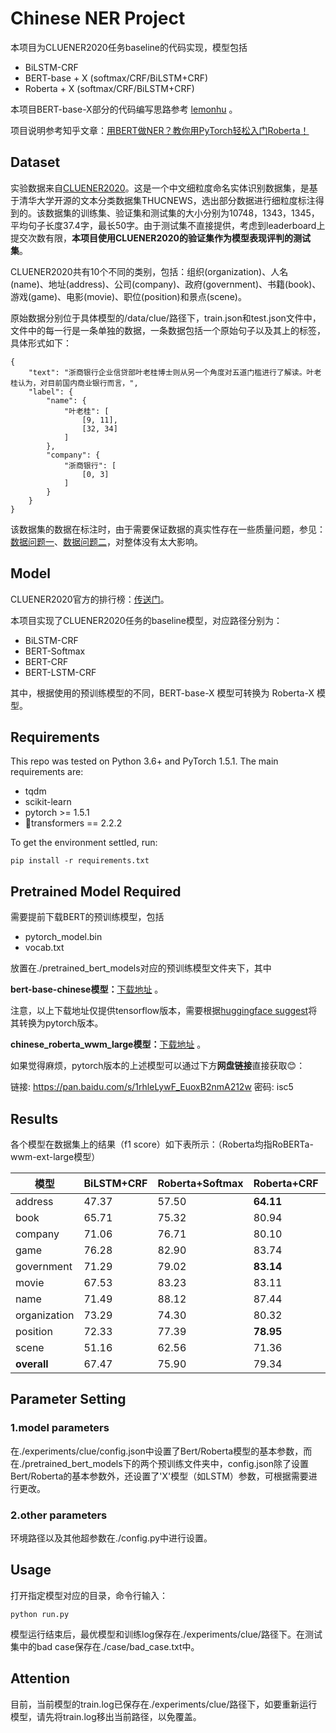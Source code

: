 # Chinese NER Project

本项目为CLUENER2020任务baseline的代码实现，模型包括

- BiLSTM-CRF
- BERT-base + X (softmax/CRF/BiLSTM+CRF)
- Roberta + X (softmax/CRF/BiLSTM+CRF)

本项目BERT-base-X部分的代码编写思路参考 [lemonhu](https://github.com/lemonhu/NER-BERT-pytorch) 。

项目说明参考知乎文章：[用BERT做NER？教你用PyTorch轻松入门Roberta！](https://zhuanlan.zhihu.com/p/346828049)

## Dataset

实验数据来自[CLUENER2020](https://github.com/CLUEbenchmark/CLUENER2020)。这是一个中文细粒度命名实体识别数据集，是基于清华大学开源的文本分类数据集THUCNEWS，选出部分数据进行细粒度标注得到的。该数据集的训练集、验证集和测试集的大小分别为10748，1343，1345，平均句子长度37.4字，最长50字。由于测试集不直接提供，考虑到leaderboard上提交次数有限，**本项目使用CLUENER2020的验证集作为模型表现评判的测试集**。

CLUENER2020共有10个不同的类别，包括：组织(organization)、人名(name)、地址(address)、公司(company)、政府(government)、书籍(book)、游戏(game)、电影(movie)、职位(position)和景点(scene)。

原始数据分别位于具体模型的/data/clue/路径下，train.json和test.json文件中，文件中的每一行是一条单独的数据，一条数据包括一个原始句子以及其上的标签，具体形式如下：

```
{
	"text": "浙商银行企业信贷部叶老桂博士则从另一个角度对五道门槛进行了解读。叶老桂认为，对目前国内商业银行而言，",
	"label": {
		"name": {
			"叶老桂": [
				[9, 11],
				[32, 34]
			]
		},
		"company": {
			"浙商银行": [
				[0, 3]
			]
		}
	}
}

```

该数据集的数据在标注时，由于需要保证数据的真实性存在一些质量问题，参见：[数据问题一](https://github.com/CLUEbenchmark/CLUENER2020/issues/10)、[数据问题二](https://github.com/CLUEbenchmark/CLUENER2020/issues/8)，对整体没有太大影响。

## Model

CLUENER2020官方的排行榜：[传送门](https://www.cluebenchmarks.com/ner.html)。

本项目实现了CLUENER2020任务的baseline模型，对应路径分别为：

- BiLSTM-CRF
- BERT-Softmax
- BERT-CRF
- BERT-LSTM-CRF

其中，根据使用的预训练模型的不同，BERT-base-X 模型可转换为 Roberta-X 模型。

## Requirements

This repo was tested on Python 3.6+ and PyTorch 1.5.1. The main requirements are:

- tqdm
- scikit-learn
- pytorch >= 1.5.1
- 🤗transformers == 2.2.2

To get the environment settled, run:

```
pip install -r requirements.txt
```

## Pretrained Model Required

需要提前下载BERT的预训练模型，包括

- pytorch_model.bin
- vocab.txt

放置在./pretrained_bert_models对应的预训练模型文件夹下，其中

**bert-base-chinese模型：**[下载地址](https://storage.googleapis.com/bert_models/2018_11_03/chinese_L-12_H-768_A-12.zip) 。

注意，以上下载地址仅提供tensorflow版本，需要根据[huggingface suggest](https://huggingface.co/transformers/converting_tensorflow_models.html)将其转换为pytorch版本。

**chinese_roberta_wwm_large模型：**[下载地址](https://github.com/ymcui/Chinese-BERT-wwm#%E4%BD%BF%E7%94%A8%E5%BB%BA%E8%AE%AE) 。

如果觉得麻烦，pytorch版本的上述模型可以通过下方**网盘链接**直接获取😊：

链接: https://pan.baidu.com/s/1rhleLywF_EuoxB2nmA212w  密码: isc5

## Results

各个模型在数据集上的结果（f1 score）如下表所示：（Roberta均指RoBERTa-wwm-ext-large模型）

| 模型         | BiLSTM+CRF | Roberta+Softmax | Roberta+CRF | Roberta+BiLSTM+CRF |
| ------------ | ---------- | --------------- | ----------- | ------------------ |
| address      | 47.37      | 57.50           | **64.11**   | 63.15              |
| book         | 65.71      | 75.32           | 80.94       | **81.45**          |
| company      | 71.06      | 76.71           | 80.10       | **80.62**          |
| game         | 76.28      | 82.90           | 83.74       | **85.57**          |
| government   | 71.29      | 79.02           | **83.14**   | 81.31              |
| movie        | 67.53      | 83.23           | 83.11       | **85.61**          |
| name         | 71.49      | 88.12           | 87.44       | **88.22**          |
| organization | 73.29      | 74.30           | 80.32       | **80.53**          |
| position     | 72.33      | 77.39           | **78.95**   | 78.82              |
| scene        | 51.16      | 62.56           | 71.36       | **72.86**          |
| **overall**  | 67.47      | 75.90           | 79.34       | **79.64**          |

## Parameter Setting

### 1.model parameters

在./experiments/clue/config.json中设置了Bert/Roberta模型的基本参数，而在./pretrained_bert_models下的两个预训练文件夹中，config.json除了设置Bert/Roberta的基本参数外，还设置了'X'模型（如LSTM）参数，可根据需要进行更改。

### 2.other parameters

环境路径以及其他超参数在./config.py中进行设置。

## Usage

打开指定模型对应的目录，命令行输入：

```
python run.py
```

模型运行结束后，最优模型和训练log保存在./experiments/clue/路径下。在测试集中的bad case保存在./case/bad_case.txt中。

## Attention

目前，当前模型的train.log已保存在./experiments/clue/路径下，如要重新运行模型，请先将train.log移出当前路径，以免覆盖。


